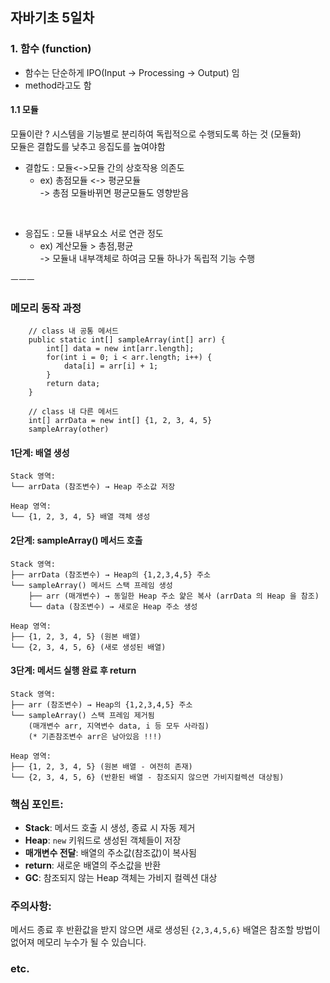 ## 자바기초 5일차

### 1. 함수 (function)
* 함수는 단순하게 IPO(Input -> Processing -> Output) 임
* method라고도 함

#### 1.1 모듈

모듈이란 ? 시스템을 기능별로 분리하여 독립적으로 수행되도록 하는 것 (모듈화)
<br>
모듈은 결합도를 낮추고 응집도를 높여야함

* 결합도 : 모듈<->모듈 간의 상호작용 의존도
    * ex) 총점모듈 <-> 평균모듈 <br> 
    -> 총점 모듈바뀌면 평균모듈도 영향받음

<br>

* 응집도 : 모듈 내부요소 서로 연관 정도
    * ex) 계산모듈 > 총점,평균 <br> 
    -> 모듈내 내부객체로 하여금 모듈 하나가 독립적 기능 수행

ㅡㅡㅡ
### 메모리 동작 과정
```
    // class 내 공통 메서드
    public static int[] sampleArray(int[] arr) {
        int[] data = new int[arr.length];
        for(int i = 0; i < arr.length; i++) {
            data[i] = arr[i] + 1;
        }
        return data;
    }

    // class 내 다른 메서드
    int[] arrData = new int[] {1, 2, 3, 4, 5}
    sampleArray(other)

```
#### **1단계: 배열 생성**
```
Stack 영역:
└── arrData (참조변수) → Heap 주소값 저장

Heap 영역:
└── {1, 2, 3, 4, 5} 배열 객체 생성
```

#### **2단계: sampleArray() 메서드 호출**
```
Stack 영역:
├── arrData (참조변수) → Heap의 {1,2,3,4,5} 주소
└── sampleArray() 메서드 스택 프레임 생성
    ├── arr (매개변수) → 동일한 Heap 주소 얉은 복사 (arrData 의 Heap 을 참조)
    └── data (참조변수) → 새로운 Heap 주소 생성

Heap 영역:
├── {1, 2, 3, 4, 5} (원본 배열)
└── {2, 3, 4, 5, 6} (새로 생성된 배열)
```

#### **3단계: 메서드 실행 완료 후 return**
```
Stack 영역:
├── arr (참조변수) → Heap의 {1,2,3,4,5} 주소
└── sampleArray() 스택 프레임 제거됨
    (매개변수 arr, 지역변수 data, i 등 모두 사라짐)
    (* 기존참조변수 arr은 남아있음 !!!)

Heap 영역:
├── {1, 2, 3, 4, 5} (원본 배열 - 여전히 존재)
└── {2, 3, 4, 5, 6} (반환된 배열 - 참조되지 않으면 가비지컬렉션 대상됨)
```

### **핵심 포인트:**
- **Stack**: 메서드 호출 시 생성, 종료 시 자동 제거
- **Heap**: `new` 키워드로 생성된 객체들이 저장
- **매개변수 전달**: 배열의 주소값(참조값)이 복사됨
- **return**: 새로운 배열의 주소값을 반환
- **GC**: 참조되지 않는 Heap 객체는 가비지 컬렉션 대상

### **주의사항:**
메서드 종료 후 반환값을 받지 않으면 새로 생성된 `{2,3,4,5,6}` 배열은 참조할 방법이 없어져 메모리 누수가 될 수 있습니다.

### etc. 